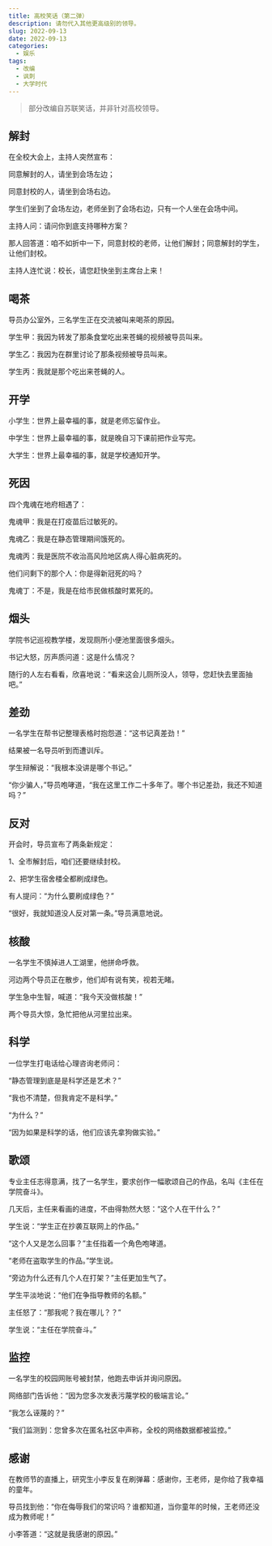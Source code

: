 ```yaml
---
title: 高校笑话（第二弹）
description: 请勿代入其他更高级别的领导。
slug: 2022-09-13
date: 2022-09-13
categories:
  - 娱乐
tags:
  - 改编
  - 讽刺
  - 大学时代
---
```


> 部分改编自苏联笑话，并非针对高校领导。

## 解封

在全校大会上，主持人突然宣布：

同意解封的人，请坐到会场左边；

同意封校的人，请坐到会场右边。

学生们坐到了会场左边，老师坐到了会场右边，只有一个人坐在会场中间。

主持人问：请问你到底支持哪种方案？

那人回答道：咱不如折中一下，同意封校的老师，让他们解封；同意解封的学生，让他们封校。

主持人连忙说：校长，请您赶快坐到主席台上来！

## 喝茶

导员办公室外，三名学生正在交流被叫来喝茶的原因。

学生甲：我因为转发了那条食堂吃出来苍蝇的视频被导员叫来。

学生乙：我因为在群里讨论了那条视频被导员叫来。

学生丙：我就是那个吃出来苍蝇的人。

## 开学

小学生：世界上最幸福的事，就是老师忘留作业。

中学生：世界上最幸福的事，就是晚自习下课前把作业写完。

大学生：世界上最幸福的事，就是学校通知开学。

## 死因

四个鬼魂在地府相遇了：

鬼魂甲：我是在打疫苗后过敏死的。

鬼魂乙：我是在静态管理期间饿死的。

鬼魂丙：我是医院不收治高风险地区病人得心脏病死的。

他们问剩下的那个人：你是得新冠死的吗？

鬼魂丁：不是，我是在给市民做核酸时累死的。

## 烟头

学院书记巡视教学楼，发现厕所小便池里面很多烟头。

书记大怒，厉声质问道：这是什么情况？

随行的人左右看看，欣喜地说：“看来这会儿厕所没人，领导，您赶快去里面抽吧。”

## 差劲

一名学生在帮书记整理表格时抱怨道：“这书记真差劲！”

结果被一名导员听到而遭训斥。

学生辩解说：“我根本没讲是哪个书记。”

“你少骗人，”导员咆哮道，“我在这里工作二十多年了。哪个书记差劲，我还不知道吗？”

## 反对

开会时，导员宣布了两条新规定：

1、全市解封后，咱们还要继续封校。

2、把学生宿舍楼全都刷成绿色。

有人提问：“为什么要刷成绿色？”

“很好，我就知道没人反对第一条。”导员满意地说。

## 核酸

一名学生不慎掉进人工湖里，他拼命呼救。

河边两个导员正在散步，他们却有说有笑，视若无睹。

学生急中生智，喊道：“我今天没做核酸！”

两个导员大惊，急忙把他从河里拉出来。

## 科学

一位学生打电话给心理咨询老师问：

“静态管理到底是是科学还是艺术？”

“我也不清楚，但我肯定不是科学。”

“为什么？”

“因为如果是科学的话，他们应该先拿狗做实验。”

## 歌颂

专业主任志得意满，找了一名学生，要求创作一幅歌颂自己的作品，名叫《主任在学院奋斗》。

几天后，主任来看画的进度，不由得勃然大怒：“这个人在干什么？”

学生说：“学生正在抄袭互联网上的作品。”

“这个人又是怎么回事？”主任指着一个角色咆哮道。

“老师在盗取学生的作品。”学生说。

“旁边为什么还有几个人在打架？”主任更加生气了。

学生平淡地说：“他们在争指导教师的名额。”

主任怒了：“那我呢？我在哪儿？？”

学生说：“主任在学院奋斗。”

## 监控

一名学生的校园网账号被封禁，他跑去申诉并询问原因。

网络部门告诉他：“因为您多次发表污蔑学校的极端言论。”

“我怎么诬蔑的？”

“我们监测到：您曾多次在匿名社区中声称，全校的网络数据都被监控。”

## 感谢

在教师节的直播上，研究生小李反复在刷弹幕：感谢你，王老师，是你给了我幸福的童年。

导员找到他：“你在侮辱我们的常识吗？谁都知道，当你童年的时候，王老师还没成为教师呢！”

小李答道：“这就是我感谢的原因。”
